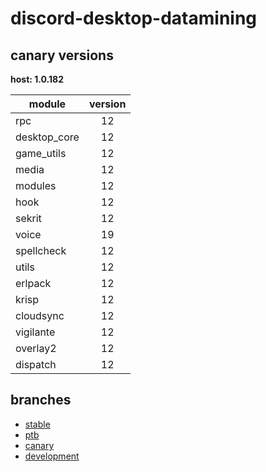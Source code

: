 # discord-desktop-datamining

## canary versions

**host: 1.0.182**

| module | version |
| ------ | :-----: |
| rpc | 12 |
| desktop_core | 12 |
| game_utils | 12 |
| media | 12 |
| modules | 12 |
| hook | 12 |
| sekrit | 12 |
| voice | 19 |
| spellcheck | 12 |
| utils | 12 |
| erlpack | 12 |
| krisp | 12 |
| cloudsync | 12 |
| vigilante | 12 |
| overlay2 | 12 |
| dispatch | 12 |

## branches

- [stable](https://github.com/OpenAsar/discord-desktop-datamining/tree/stable)
- [ptb](https://github.com/OpenAsar/discord-desktop-datamining/tree/ptb)
- [canary](https://github.com/OpenAsar/discord-desktop-datamining/tree/canary)
- [development](https://github.com/OpenAsar/discord-desktop-datamining/tree/development)